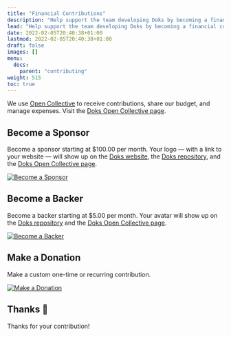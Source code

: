 ```yaml
---
title: "Financial Contributions"
description: "Help support the team developing Doks by becoming a financial contributor."
lead: "Help support the team developing Doks by becoming a financial contributor."
date: 2022-02-05T20:40:38+01:00
lastmod: 2022-02-05T20:40:38+01:00
draft: false
images: []
menu:
  docs:
    parent: "contributing"
weight: 515
toc: true
---
```


We use [Open Collective](https://opencollective.com/) to receive contributions, share our budget, and manage expenses. Visit the [Doks Open Collective page](https://opencollective.com/doks).

## Become a Sponsor

Become a sponsor starting at $100.00 per month. Your logo — with a link to your website — will show up on the [Doks website](https://competent-murdock-cb909c/), the [Doks repository](https://github.com/h-enk/doks), and the [Doks Open Collective page](https://opencollective.com/doks).

[![Become a Sponsor](contribute-button.png)](https://opencollective.com/doks/contribute/sponsor-31303/checkout)

## Become a Backer

Become a backer starting at $5.00 per month. Your avatar will show up on the [Doks repository](https://github.com/h-enk/doks) and the [Doks Open Collective page](https://opencollective.com/doks).

[![Become a Backer](contribute-button.png)](https://opencollective.com/doks/contribute/backer-31302/checkout)

## Make a Donation

Make a custom one-time or recurring contribution.

[![Make a Donation](contribute-button.png)](https://opencollective.com/doks/donate)

## Thanks :green_heart:

Thanks for your contribution!
